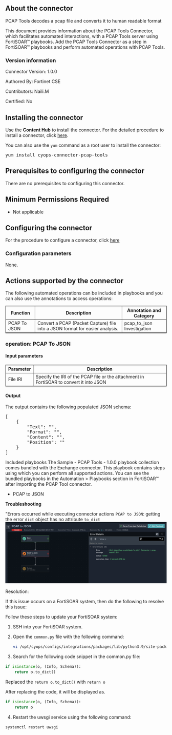 ## About the connector
PCAP Tools decodes a pcap file and converts it to human readable format
<p>This document provides information about the PCAP Tools Connector, which facilitates automated interactions, with a PCAP Tools server using FortiSOAR&trade; playbooks. Add the PCAP Tools Connector as a step in FortiSOAR&trade; playbooks and perform automated operations with PCAP Tools.</p>

### Version information

Connector Version: 1.0.0


Authored By: Fortinet CSE

Contributors: Naili.M

Certified: No
## Installing the connector
<p>Use the <strong>Content Hub</strong> to install the connector. For the detailed procedure to install a connector, click <a href="https://docs.fortinet.com/document/fortisoar/0.0.0/installing-a-connector/1/installing-a-connector" target="_top">here</a>.</p><p>You can also use the <code>yum</code> command as a root user to install the connector:</p>
<pre>yum install cyops-connector-pcap-tools</pre>

## Prerequisites to configuring the connector
There are no prerequisites to configuring this connector.

## Minimum Permissions Required
- Not applicable

## Configuring the connector
For the procedure to configure a connector, click [here](https://docs.fortinet.com/document/fortisoar/0.0.0/configuring-a-connector/1/configuring-a-connector)
### Configuration parameters
None.

## Actions supported by the connector
The following automated operations can be included in playbooks and you can also use the annotations to access operations:
<table border=1><thead><tr><th>Function</th><th>Description</th><th>Annotation and Category</th></tr></thead><tbody><tr><td>PCAP To JSON</td><td>Convert a PCAP (Packet Capture) file into a JSON format for easier analysis.</td><td>pcap_to_json <br/>Investigation</td></tr>
</tbody></table>

### operation: PCAP To JSON
#### Input parameters
<table border=1><thead><tr><th>Parameter</th><th>Description</th></tr></thead><tbody><tr><td>File IRI</td><td>Specify the IRI of the PCAP file or the attachment in FortiSOAR to convert it into JSON
</td></tr></tbody></table>

#### Output
The output contains the following populated JSON schema:

<pre>[
    {
        "Text": "",
        "Format": "",
        "Content": "",
        "Position": ""
    }
]</pre>

Included playbooks
The Sample - PCAP Tools - 1.0.0 playbook collection comes bundled with the Exchange connector. This playbook contains steps using which you can perform all supported actions. You can see the bundled playbooks in the Automation > Playbooks section in FortiSOAR™ after importing the PCAP Tool connector.
- PCAP to JSON


**Troubleshooting**

"Errors occurred while executing connector actions `PCAP to JSON`: getting the error `dict` object has no attribute `to_dict`
![Error](./images/action_error.png)

Resolution:

If this issue occurs on a FortiSOAR system, then do the following to resolve this issue:

Follow these steps to update your FortiSOAR system:

1. SSH into your FortiSOAR system.
   
2. Open the `common.py` file with the following command:
   ```bash
   vi /opt/cyops/configs/integrations/packages/lib/python3.9/site-packages/pcapkit/dumpkit/common.py
3. Search for the following code snippet in the common.py file:

```python 
if isinstance(o, (Info, Schema)):
    return o.to_dict()

```
Replaced  the `return o.to_dict()` with `return o`

After replacing the code, it will be displayed as. 

```python 
if isinstance(o, (Info, Schema)):
    return o

```
4. Restart the uwsgi service using the following command:

```bash
systemctl restart uwsgi


